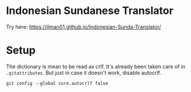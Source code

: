 # Indonesian Sundanese Translator
Try here: https://ilman01.github.io/Indonesian-Sunda-Translator/

# Setup
The dictionary is mean to be read as crlf. It's already been taken care of in `.gitattributes`. But just in case it doesn't work, disable autocrlf.
```
git config --global core.autocrlf false
```